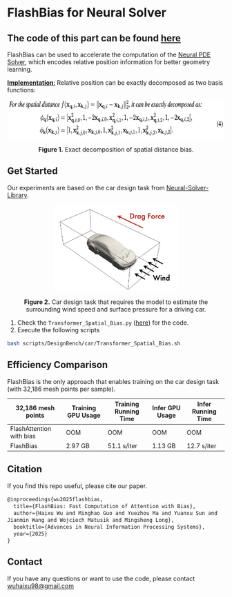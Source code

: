 # FlashBias for Neural Solver

## The code of this part can be found [here](https://github.com/thuml/Neural-Solver-Library/blob/main/models/Transformer_Spatial_Bias.py)

FlashBias can be used to accelerate the computation of the [Neural PDE Solver](https://github.com/thuml/Neural-Solver-Library), which encodes relative position information for better geometry learning.

<u>**Implementation**:</u> Relative position can be exactly decomposed as two basis functions:

<p align="center">
<img src="..\pic\exact_decompose_pde.png" height = "90" alt="" align=center />
<br><br>
<b>Figure 1.</b> Exact decomposition of spatial distance bias.
</p>

## Get Started

Our experiments are based on the car design task from [Neural-Solver-Library](https://github.com/thuml/Neural-Solver-Library).

<p align="center">
<img src="..\pic\pde_task.png" height = "200" alt="" align=center />
<br><br>
<b>Figure 2.</b> Car design task that requires the model to estimate the surrounding wind speed and surface pressure for a driving car.
</p>

1. Check the `Transformer_Spatial_Bias.py` ([here](https://github.com/thuml/Neural-Solver-Library/blob/main/models/Transformer_Spatial_Bias.py)) for the code.
2. Execute the following scripts

```bash
bash scripts/DesignBench/car/Transformer_Spatial_Bias.sh
```

## Efficiency Comparison

FlashBias is the only approach that enables training on the car design task (with 32,186 mesh points per sample).

| 32,186 mesh points       | Training GPU Usage | Training Running Time | Infer GPU Usage | Infer Running Time |
| ------------------------ | ------------------ | --------------------- | --------------- | ------------------ |
| FlashAttention with bias | OOM                | OOM                   | OOM             | OOM                |
| FlashBias                | 2.97 GB            | 51.1 s/iter           | 1.13 GB         | 12.7 s/iter        |

## Citation

If you find this repo useful, please cite our paper. 

```
@inproceedings{wu2025flashbias,
  title={FlashBias: Fast Computation of Attention with Bias},
  author={Haixu Wu and Minghao Guo and Yuezhou Ma and Yuanxu Sun and Jianmin Wang and Wojciech Matusik and Mingsheng Long},
  booktitle={Advances in Neural Information Processing Systems},
  year={2025}
}
```

## Contact

If you have any questions or want to use the code, please contact wuhaixu98@gmail.com
